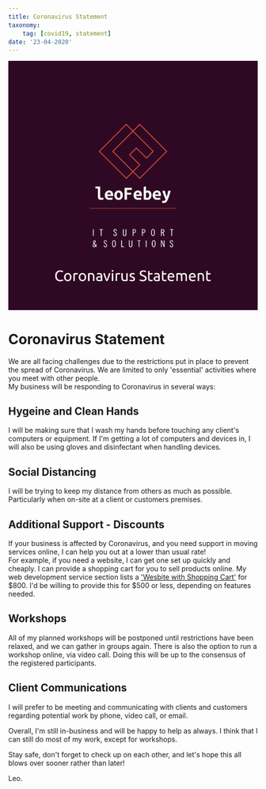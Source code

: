 ```yaml
---
title: Coronavirus Statement
taxonomy:
	tag: [covid19, statement]
date: '23-04-2020'
---
```

![](1x1promo-covid19.png)

# Coronavirus Statement
We are all facing challenges due to the restrictions put in place to prevent the spread of Coronavirus. We are limited to only 'essential' activities where you meet with other people.  
My business will be responding to Coronavirus in several ways:

## Hygeine and Clean Hands
I will be making sure that I wash my hands before touching any client's computers or equipment. If I'm getting a lot of computers and devices in, I will also be using gloves and disinfectant when handling devices.

## Social Distancing
I will be trying to keep my distance from others as much as possible. Particularly when on-site at a client or customers premises.

## Additional Support - Discounts
If your business is affected by Coronavirus, and you need support in moving services online, I can help you out at a lower than usual rate!  
For example, if you need a website, I can get one set up quickly and cheaply. I can provide a shopping cart for you to sell products online. My web development service section lists a ['Wesbite with Shopping Cart'](https://leofebey.com/services/webdev) for $800. I'd be willing to provide this for $500 or less, depending on features needed.

## Workshops
All of my planned workshops will be postponed until restrictions have been relaxed, and we can gather in groups again. There is also the option to run a workshop online, via video call. Doing this will be up to the consensus of the registered participants.

## Client Communications
I will prefer to be meeting and communicating with clients and customers regarding potential work by phone, video call, or email.  

Overall, I'm still in-business and will be happy to help as always. I think that I can still do most of my work, except for workshops.   

Stay safe, don't forget to check up on each other, and let's hope this all blows over sooner rather than later!  

Leo.